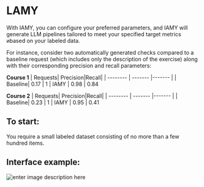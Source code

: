 # LAMY



With IAMY, you can configure your preferred parameters, and IAMY will generate LLM pipelines tailored to meet your specified target metrics иbased on your labeled data.

For instance, consider two automatically generated checks compared to a baseline request (which includes only the description of the exercise) along with their corresponding precision and recall parameters:

  **Course 1**
| Requests| Precision|Recall|
|  --------  |  -------  |-------  |
| Baseline| 0.17 | 1
| IAMY | 0.98 | 0.84

  **Course 2**
| Requests| Precision|Recall|
|  --------  |  -------  |-------  |
| Baseline| 0.23 | 1
| IAMY | 0.95 | 0.41

## To start:
You require a small labeled dataset consisting of no more than a few hundred items.

## Interface example:

![enter image description here](https://api.iawy.cc/static/Screenshot_2025-01-26%20174902.png)
